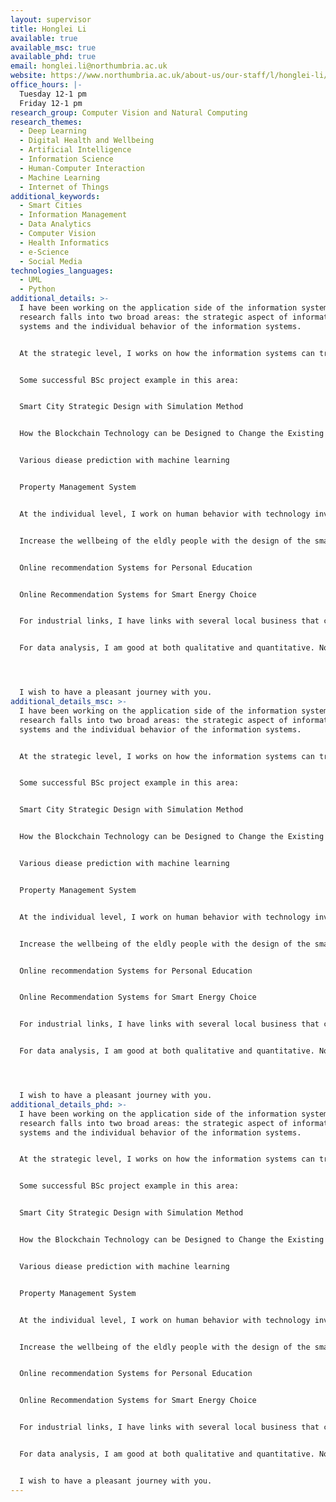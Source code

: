 ```yaml
---
layout: supervisor
title: Honglei Li
available: true
available_msc: true
available_phd: true
email: honglei.li@northumbria.ac.uk
website: https://www.northumbria.ac.uk/about-us/our-staff/l/honglei-li/
office_hours: |-
  Tuesday 12-1 pm
  Friday 12-1 pm
research_group: Computer Vision and Natural Computing
research_themes:
  - Deep Learning
  - Digital Health and Wellbeing
  - Artificial Intelligence
  - Information Science
  - Human-Computer Interaction
  - Machine Learning
  - Internet of Things
additional_keywords:
  - Smart Cities
  - Information Management
  - Data Analytics
  - Computer Vision
  - Health Informatics
  - e-Science
  - Social Media
technologies_languages:
  - UML
  - Python
additional_details: >-
  I have been working on the application side of the information systems. My
  research falls into two broad areas: the strategic aspect of information
  systems and the individual behavior of the information systems.  


  At the strategic level, I works on how the information systems can transform organizational structure, change the organizational culture, change the business processes. Specifically, this could refers to how smart city infrastructure is desighed with technologies in areas of internet of things, smart home, smart living, smart health, Fin-Tech. This could also refers to how the artifical intelligence is change the business process of a certain area, including energy consumption, health diagnosic methods, tourism process, and many other interesting areas happening. 


  S﻿ome successful BSc project example in this area:


  Smart City Strategic Design with Simulation Method


  H﻿ow the Blockchain Technology can be Designed to Change the Existing Pension System


  V﻿arious diease prediction with machine learning


  P﻿roperty Management System


  A﻿t the individual level, I work on human behavior with technology involvement. Specifically, I work on how the technology can influence human behavior, e.g., personal shopping behavior, personal wellbeing change, personal consumption behavioral change. Some successful example past projects:


  I﻿ncrease the wellbeing of the eldly people with the design of the smart mirror


  O﻿nline recommendation Systems for Personal Education


  O﻿nline Recommendation Systems for Smart Energy Choice


  F﻿or industrial links, I have links with several local business that can work with.


  F﻿or data analysis, I am good at both qualitative and quantitative. No hard skills, from SPSS to Python. From interview to questionnare to algorithms such as Decision Tree, SVM, etc. 




  I﻿ wish to have a pleasant journey with you.
additional_details_msc: >-
  I have been working on the application side of the information systems. My
  research falls into two broad areas: the strategic aspect of information
  systems and the individual behavior of the information systems.  


  At the strategic level, I works on how the information systems can transform organizational structure, change the organizational culture, change the business processes. Specifically, this could refers to how smart city infrastructure is desighed with technologies in areas of internet of things, smart home, smart living, smart health, Fin-Tech. This could also refers to how the artifical intelligence is change the business process of a certain area, including energy consumption, health diagnosic methods, tourism process, and many other interesting areas happening. 


  S﻿ome successful BSc project example in this area:


  Smart City Strategic Design with Simulation Method


  H﻿ow the Blockchain Technology can be Designed to Change the Existing Pension System


  V﻿arious diease prediction with machine learning


  P﻿roperty Management System


  A﻿t the individual level, I work on human behavior with technology involvement. Specifically, I work on how the technology can influence human behavior, e.g., personal shopping behavior, personal wellbeing change, personal consumption behavioral change. Some successful example past projects:


  I﻿ncrease the wellbeing of the eldly people with the design of the smart mirror


  O﻿nline recommendation Systems for Personal Education


  O﻿nline Recommendation Systems for Smart Energy Choice


  F﻿or industrial links, I have links with several local business that can work with.


  F﻿or data analysis, I am good at both qualitative and quantitative. No hard skills, from SPSS to Python. From interview to questionnare to algorithms such as Decision Tree, SVM, etc. 




  I﻿ wish to have a pleasant journey with you.
additional_details_phd: >-
  I have been working on the application side of the information systems. My
  research falls into two broad areas: the strategic aspect of information
  systems and the individual behavior of the information systems.  


  At the strategic level, I works on how the information systems can transform organizational structure, change the organizational culture, change the business processes. Specifically, this could refers to how smart city infrastructure is desighed with technologies in areas of internet of things, smart home, smart living, smart health, Fin-Tech. This could also refers to how the artifical intelligence is change the business process of a certain area, including energy consumption, health diagnosic methods, tourism process, and many other interesting areas happening. 


  S﻿ome successful BSc project example in this area:


  Smart City Strategic Design with Simulation Method


  H﻿ow the Blockchain Technology can be Designed to Change the Existing Pension System


  V﻿arious diease prediction with machine learning


  P﻿roperty Management System


  A﻿t the individual level, I work on human behavior with technology involvement. Specifically, I work on how the technology can influence human behavior, e.g., personal shopping behavior, personal wellbeing change, personal consumption behavioral change. Some successful example past projects:


  I﻿ncrease the wellbeing of the eldly people with the design of the smart mirror


  O﻿nline recommendation Systems for Personal Education


  O﻿nline Recommendation Systems for Smart Energy Choice


  F﻿or industrial links, I have links with several local business that can work with.


  F﻿or data analysis, I am good at both qualitative and quantitative. No hard skills, from SPSS to Python. From interview to questionnare to algorithms such as Decision Tree, SVM, etc. 


  I﻿ wish to have a pleasant journey with you.
---
```

